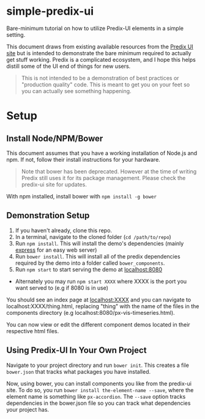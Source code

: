 # simple-predix-ui
Bare-minimum tutorial on how to utilize Predix-UI elements in a simple setting.

This document draws from existing available resources from the [Predix UI site](predix-ui.com) but is intended to demonstrate the bare minimum required to actually get stuff working. Predix is a complicated ecosystem, and I hope this helps distill some of the UI end of things for new users.

>This is not intended to be a demonstration of best practices or "production quality" code. This is meant to get you on your feet so you can actually see something happening.

# Setup

## Install Node/NPM/Bower
This document assumes that you have a working installation of Node.js and npm. If not, follow their install instructions for your hardware.

> Note that bower has been deprecated. However at the time of writing Predix still uses it for its package management. Please check the predix-ui site for updates.

With npm installed, install bower with `npm install -g bower`

## Demonstration Setup
1.  If you haven't already, clone this repo. 
2.  In a terminal, navigate to the cloned folder (`cd /path/to/repo`)
3.	Run `npm install`. This will install the demo's dependencies (mainly [express](expressjs.com) for an easy web server)
4.  Run `bower install`. This will install all of the predix dependencies required by the demo into a folder called `bower_components`.
5.  Run `npm start` to start serving the demo at [localhost:8080](localhost:8080)
  * Alternately you may run `npm start XXXX` where XXXX is the port you want served to (e.g if 8080 is in use) 

You should see an index page at [localhost:XXXX](localhost:8080) and you can navigate to localhost:XXXX/thing.html, replacing "thing" with the name of the files in the components directory (e.g localhost:8080/px-vis-timeseries.html).

You can now view or edit the different component demos located in their respective html files.

## Using Predix-UI In Your Own Project
Navigate to your project directory and run `bower init`. This creates a file `bower.json` that tracks what packages you have installed.

Now, using bower, you can install components you like from the predix-ui site. To do so, you run `bower install the-element-name --save`, where the element name is something like `px-accordion`. The `--save` option tracks dependencies in the bower.json file so you can track what dependencies your project has.



